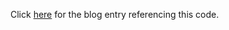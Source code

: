 Click [here](https://web.liferay.com/web/javeedchida/blog/-/blogs/smart-content-using-category-properties) for the blog entry referencing this code.
